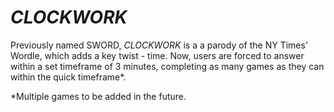 # *CLOCKWORK*
Previously named SWORD, *CLOCKWORK* is a a parody of the NY Times' Wordle, which adds a key twist - time. Now, users are forced to answer within a set timeframe of 3 minutes, completing as many games as they can within the quick timeframe*.

*Multiple games to be added in the future.